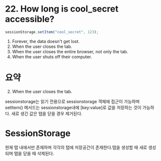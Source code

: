 # 22. How long is cool_secret accessible?

```javascript
sessionStorage.setItem("cool_secret", 123);
```

1. Forever, the data doesn't get lost.
2. When the user closes the tab.
3. When the user closes the entire browser, not only the tab.
4. When the user shuts off their computer.

# 요약

2. When the user closes the tab.<br>

sessionstorage는 읽기 전용으로 sessionstorage 객체에 접근이 가능하며 setItem() 메서드는 sessionstorage내에 [key:value]로 값을 저장하는 것이 가능하다. 새로 생긴 값은 탭을 닫을 경우 제거된다.

# SessionStorage

현재 탭 내에서만 존재하며 각각의 탭에 저장공간이 존재한다.탭을 생성할 때 새로 생성되며 탭을 닫을 때 삭제된다.
